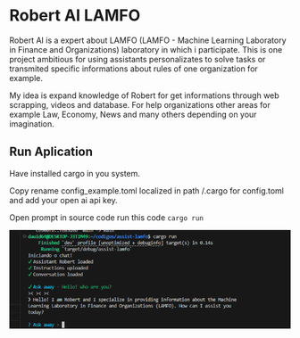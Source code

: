 # Robert AI LAMFO
Robert AI is a expert about LAMFO (LAMFO - Machine Learning Laboratory in Finance and Organizations) laboratory in which i participate. This is one project ambitious for using assistants personalizates to solve tasks or transmited specific informations about rules of one organization for example.

My idea is expand knowledge of Robert for get informations through web scrapping, videos and database. For help organizations other areas for example Law, Economy, News and many others depending on your imagination.

## Run Aplication
Have installed cargo in you system.

Copy rename config_example.toml localized in path /.cargo for config.toml
and add your open ai api key.

Open prompt in source code run this code `cargo run`

![Prompt Initialized Aplication](image.png)